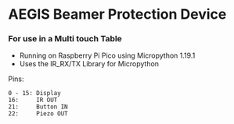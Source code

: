 # AEGIS Beamer Protection Device

### For use in a Multi touch Table

- Running on Raspberry Pi Pico using Micropython 1.19.1  
- Uses the IR_RX/TX Library for Micropython

Pins:
```
0 - 15: Display  
16:     IR OUT  
21:     Button IN  
22:     Piezo OUT  
```
